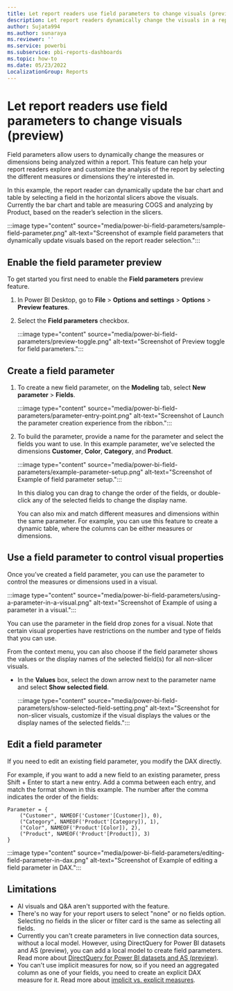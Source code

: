 ```yaml
---
title: Let report readers use field parameters to change visuals (preview)
description: Let report readers dynamically change the visuals in a report using field parameters.  
author: Sujata994
ms.author: sunaraya
ms.reviewer: ''
ms.service: powerbi
ms.subservice: pbi-reports-dashboards
ms.topic: how-to
ms.date: 05/23/2022
LocalizationGroup: Reports
---
```

# Let report readers use field parameters to change visuals (preview)
Field parameters allow users to dynamically change the measures or dimensions being analyzed within a report. This feature can help your report readers explore and customize the analysis of the report by selecting the different measures or dimensions they're interested in. 

In this example, the report reader can dynamically update the bar chart and table by selecting a field in the horizontal slicers above the visuals. Currently the bar chart and table are measuring COGS and analyzing by Product, based on the reader’s selection in the slicers.

:::image type="content" source="media/power-bi-field-parameters/sample-field-parameter.png" alt-text="Screenshot of example field parameters that dynamically update visuals based on the report reader selection.":::
 
## Enable the field parameter preview

To get started you first need to enable the **Field parameters** preview feature.

1. In Power BI Desktop, go to **File** > **Options and settings** > **Options** > **Preview features**.
1. Select the **Field parameters** checkbox.

    :::image type="content" source="media/power-bi-field-parameters/preview-toggle.png" alt-text="Screenshot of Preview toggle for field parameters.":::

## Create a field parameter

1. To create a new field parameter, on the **Modeling** tab, select **New parameter** > **Fields**.

    :::image type="content" source="media/power-bi-field-parameters/parameter-entry-point.png" alt-text="Screenshot of Launch the parameter creation experience from the ribbon.":::

1. To build the parameter, provide a name for the parameter and select the fields you want to use. In this example parameter, we’ve selected the dimensions **Customer**, **Color**, **Category**, and **Product**.

    :::image type="content" source="media/power-bi-field-parameters/example-parameter-setup.png" alt-text="Screenshot of Example of field parameter setup.":::

    In this dialog you can drag to change the order of the fields, or double-click any of the selected fields to change the display name.

    You can also mix and match different measures and dimensions within the same parameter. For example, you can use this feature to create a dynamic table, where the columns can be either measures or dimensions. 

## Use a field parameter to control visual properties
Once you’ve created a field parameter, you can use the parameter to control the measures or dimensions used in a visual.

:::image type="content" source="media/power-bi-field-parameters/using-a-parameter-in-a-visual.png" alt-text="Screenshot of Example of using a parameter in a visual.":::

You can use the parameter in the field drop zones for a visual. Note that certain visual properties have restrictions on the number and type of fields that you can use.

From the context menu, you can also choose if the field parameter shows the values or the display names of the selected field(s) for all non-slicer visuals. 

- In the **Values** box, select the down arrow next to the parameter name and select **Show selected field**.

    :::image type="content" source="media/power-bi-field-parameters/show-selected-field-setting.png" alt-text="Screenshot for non-slicer visuals, customize if the visual displays the values or the display names of the selected fields.":::

## Edit a field parameter

If you need to edit an existing field parameter, you modify the DAX directly. 

For example, if you want to add a new field to an existing parameter, press Shift + Enter to start a new entry. Add a comma between each entry, and match the format shown in this example. The number after the comma indicates the order of the fields:

```dax
Parameter = {
    ("Customer", NAMEOF('Customer'[Customer]), 0),
    ("Category", NAMEOF('Product'[Category]), 1),
    ("Color", NAMEOF('Product'[Color]), 2),
    ("Product", NAMEOF('Product'[Product]), 3)
}
```

:::image type="content" source="media/power-bi-field-parameters/editing-field-parameter-in-dax.png" alt-text="Screenshot of Example of editing a field parameter in DAX.":::

## Limitations

- AI visuals and Q&A aren't supported with the feature.
- There's no way for your report users to select "none" or no fields option. Selecting no fields in the slicer or filter card is the same as selecting all fields.
- Currently you can't create parameters in live connection data sources, without a local model. However, using DirectQuery for Power BI datasets and AS (preview), you can add a local model to create field parameters. Read more about [DirectQuery for Power BI datasets and AS (preview)](../connect-data/desktop-directquery-datasets-azure-analysis-services.md#using-directquery-for-live-connections).
- You can't use implicit measures for now, so if you need an aggregated column as one of your fields, you need to create an explicit DAX measure for it. Read more about [implicit vs. explicit measures](../guidance/star-schema.md#measures).
